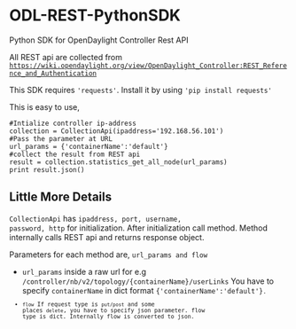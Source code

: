ODL-REST-PythonSDK
==================

Python SDK for OpenDaylight Controller Rest API

All REST api are collected from <code>https://wiki.opendaylight.org/view/OpenDaylight_Controller:REST_Reference_and_Authentication</code>

This SDK requires <code>'requests'</code>. Install it by using <code>'pip install requests'</code>

This is easy to use, 

  ```
  #Intialize controller ip-address
  collection = CollectionApi(ipaddress='192.168.56.101')
  #Pass the parameter at URL
  url_params = {'containerName':'default'}
  #collect the result from REST api
  result = collection.statistics_get_all_node(url_params)
  print result.json()
  ```
  
Little More Details
-------------------
<code>CollectionApi</code> has <code>ipaddress, port, username, password, http</code> for initialization.
After initialization call method. Method internally calls REST api and returns response object.

Parameters for each method are, <code>url_params and flow </code>
* <code>url_params</code> inside a raw url for e.g <code>/controller/nb/v2/topology/{containerName}/userLinks</code>
You have to specify <code>containerName</code> in dict format <code>{'containerName':'default'}<code>.
* <code>flow</code> If request type is <code>put/post</code> and some places <code>delete</code>, you have to specify json parameter. flow type is dict. Internally flow is converted to json.
